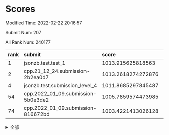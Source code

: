 # Scores

Modified Time: 2022-02-22 20:16:57

Submit Num: 207

All Rank Num: 240177

| rank |               submit               |       score        |       sigma        | pk_num |
| :--- | :--------------------------------- | :----------------- | :----------------- | :----- |
| 1    | jsonzb.test.test_1                 | 1013.915625818563  | 0.8160744081227322 | 4637   |
| 2    | cpp.21_12_24.submission-2b2ea0d7   | 1013.2618274272876 | 0.7968503961089244 | 4640   |
| 4    | jsonzb.test.submission_level_4     | 1011.8685297845487 | 0.8022683959049566 | 4641   |
| 54   | cpp.2022_01_09.submission-5b0e3de2 | 1005.7859574473985 | 0.7273765869229044 | 4638   |
| 74   | cpp.2022_01_09.submission-816672bd | 1003.4221413026128 | 0.7125725963133256 | 4643   |


<details>
<summary>全部</summary>

| rank |                 submit                 |       score        |       sigma        | pk_num |
| :--- | :------------------------------------- | :----------------- | :----------------- | :----- |
| 1    | jsonzb.test.test_1                     | 1013.915625818563  | 0.8160744081227322 | 4637   |
| 2    | cpp.21_12_24.submission-2b2ea0d7       | 1013.2618274272876 | 0.7968503961089244 | 4640   |
| 3    | gobigger.level_3.submission_level_3_24 | 1012.0358276786136 | 0.7800664188063069 | 4643   |
| 4    | jsonzb.test.submission_level_4         | 1011.8685297845487 | 0.8022683959049566 | 4641   |
| 5    | gobigger.level_3.submission_level_3_20 | 1011.5935643066846 | 0.7608001459713464 | 4644   |
| 6    | gobigger.level_3.submission_level_3_32 | 1011.5259844770454 | 0.7705012255790076 | 4643   |
| 7    | gobigger.level_3.submission_level_3_11 | 1011.3044887276503 | 0.7682800627833168 | 4641   |
| 8    | gobigger.level_3.submission_level_3_34 | 1011.1094348735446 | 0.7780646366405247 | 4636   |
| 9    | gobigger.level_3.submission_level_3_30 | 1010.8975046389409 | 0.7889770836074111 | 4638   |
| 10   | gobigger.level_3.submission_level_3_16 | 1010.8973124703665 | 0.7637033766885302 | 4645   |
| 11   | gobigger.level_3.submission_level_3_18 | 1010.6298215308261 | 0.7543020093743842 | 4638   |
| 12   | gobigger.level_3.submission_level_3_17 | 1010.6141581656184 | 0.7895280276102333 | 4643   |
| 13   | gobigger.level_3.submission_level_3_48 | 1010.5510351681577 | 0.7608051045877188 | 4635   |
| 14   | gobigger.level_3.submission_level_3_7  | 1010.4455235552733 | 0.7751615192370722 | 4644   |
| 15   | gobigger.level_3.submission_level_3_5  | 1010.4137050830687 | 0.7399262777211663 | 4639   |
| 16   | gobigger.level_3.submission_level_3_44 | 1010.4036568796269 | 0.751299471457326  | 4642   |
| 17   | gobigger.level_3.submission_level_3_26 | 1010.3221751807239 | 0.7617891815427883 | 4647   |
| 18   | gobigger.level_3.submission_level_3_45 | 1010.2192473917323 | 0.761965036061702  | 4638   |
| 19   | gobigger.level_3.submission_level_3_6  | 1010.1625196477465 | 0.7592000130805201 | 4640   |
| 20   | gobigger.level_3.submission_level_3_3  | 1010.0933091345504 | 0.7547914516262121 | 4642   |
| 21   | gobigger.level_3.submission_level_3_35 | 1010.0428428799431 | 0.7740276292408708 | 4645   |
| 22   | gobigger.level_3.submission_level_3_8  | 1010.0003651896468 | 0.7826602621541385 | 4643   |
| 23   | gobigger.level_3.submission_level_3_37 | 1009.981797223959  | 0.7541626006855634 | 4638   |
| 24   | gobigger.level_3.submission_level_3_49 | 1009.9597190102828 | 0.7751968879426401 | 4641   |
| 25   | gobigger.level_3.submission_level_3_33 | 1009.9571723685925 | 0.7501805525192903 | 4646   |
| 26   | gobigger.level_3.submission_level_3_41 | 1009.9518723767258 | 0.7397486406406304 | 4639   |
| 27   | gobigger.level_3.submission_level_3_4  | 1009.9150110876616 | 0.7715038161823091 | 4640   |
| 28   | gobigger.level_3.submission_level_3_2  | 1009.8712832818175 | 0.7593327783344896 | 4640   |
| 29   | gobigger.level_3.submission_level_3_36 | 1009.8712360361836 | 0.7643342520137524 | 4642   |
| 30   | gobigger.level_3.submission_level_3_31 | 1009.8643743000076 | 0.7591397015056981 | 4645   |
| 31   | gobigger.level_3.submission_level_3_23 | 1009.8375050594796 | 0.7551874430715696 | 4636   |
| 32   | gobigger.level_3.submission_level_3_25 | 1009.8268117993334 | 0.7517022409750574 | 4641   |
| 33   | gobigger.level_3.submission_level_3_13 | 1009.7499809159432 | 0.7476271566717367 | 4639   |
| 34   | gobigger.level_3.submission_level_3_46 | 1009.742390638144  | 0.7393925343742734 | 4642   |
| 35   | gobigger.level_3.submission_level_3_10 | 1009.5628635048305 | 0.7471456517705183 | 4641   |
| 36   | gobigger.level_3.submission_level_3_47 | 1009.5579255891806 | 0.7613004181514451 | 4647   |
| 37   | gobigger.level_3.submission_level_3_43 | 1009.5375836429246 | 0.750703523580607  | 4642   |
| 38   | gobigger.level_3.submission_level_3_14 | 1009.5311171772922 | 0.7405300658579075 | 4636   |
| 39   | gobigger.level_3.submission_level_3_42 | 1009.4884015102798 | 0.758694067545482  | 4641   |
| 40   | gobigger.level_3.submission_level_3_28 | 1009.4649431814154 | 0.7726818115061324 | 4643   |
| 41   | gobigger.level_3.submission_level_3_19 | 1009.4275994962452 | 0.74863906413468   | 4640   |
| 42   | gobigger.level_3.submission_level_3_9  | 1009.3134458669227 | 0.7643912590855143 | 4640   |
| 43   | gobigger.level_3.submission_level_3_40 | 1009.2692801940475 | 0.7417500565792848 | 4640   |
| 44   | gobigger.level_3.submission_level_3_15 | 1009.2598396662404 | 0.7357338261830185 | 4643   |
| 45   | gobigger.level_3.submission_level_3_21 | 1009.1554891855591 | 0.7444439335012669 | 4640   |
| 46   | gobigger.level_3.submission_level_3_27 | 1009.129377214382  | 0.7317077032908619 | 4642   |
| 47   | gobigger.level_3.submission_level_3_22 | 1009.1073518442015 | 0.7417984976880252 | 4645   |
| 48   | gobigger.level_3.submission_level_3_29 | 1008.968677232138  | 0.7684496378222445 | 4643   |
| 49   | gobigger.level_3.submission_level_3_1  | 1008.9591158643743 | 0.7686119277738137 | 4638   |
| 50   | gobigger.level_3.submission_level_3_39 | 1008.9378074177212 | 0.741445469842594  | 4644   |
| 51   | gobigger.level_3.submission_level_3_12 | 1008.5098819681735 | 0.7705012188213548 | 4646   |
| 52   | gobigger.level_3.submission_level_3_38 | 1008.4980509417782 | 0.7517214140466277 | 4640   |
| 53   | gobigger.level_3.submission_level_3_0  | 1008.2002762816877 | 0.7360356398881864 | 4645   |
| 54   | cpp.2022_01_09.submission-5b0e3de2     | 1005.7859574473985 | 0.7273765869229044 | 4638   |
| 55   | gobigger.level_1.submission_level_1_27 | 1005.253375017312  | 0.7191918519470664 | 4640   |
| 56   | gobigger.level_1.submission_level_1_48 | 1005.116537574745  | 0.7099758654169906 | 4643   |
| 57   | gobigger.level_1.submission_level_1_31 | 1004.8660885390055 | 0.7369045020419851 | 4637   |
| 58   | gobigger.level_1.submission_level_1_14 | 1004.5218485820466 | 0.7295954564457452 | 4641   |
| 59   | gobigger.level_1.submission_level_1_2  | 1004.3576862303264 | 0.7214537708628441 | 4645   |
| 60   | gobigger.level_1.submission_level_1_17 | 1004.2417190803609 | 0.7190230873721987 | 4640   |
| 61   | gobigger.level_1.submission_level_1_28 | 1004.0585015047127 | 0.7117348712689211 | 4647   |
| 62   | gobigger.level_1.submission_level_1_13 | 1004.0539522180518 | 0.7060223910156888 | 4641   |
| 63   | gobigger.level_1.submission_level_1_49 | 1003.9077128399025 | 0.7248884537797395 | 4642   |
| 64   | gobigger.level_1.submission_level_1_44 | 1003.8519192153864 | 0.7129915086965484 | 4642   |
| 65   | gobigger.level_1.submission_level_1_43 | 1003.845717497913  | 0.7201421142252038 | 4642   |
| 66   | gobigger.level_1.submission_level_1_30 | 1003.7852375392081 | 0.7258237723981665 | 4635   |
| 67   | gobigger.level_1.submission_level_1_12 | 1003.756245347048  | 0.7097402974266519 | 4644   |
| 68   | gobigger.level_1.submission_level_1_25 | 1003.7280905571035 | 0.7164273207024489 | 4639   |
| 69   | gobigger.level_1.submission_level_1_16 | 1003.6954725585932 | 0.7279677513302177 | 4638   |
| 70   | gobigger.level_1.submission_level_1_1  | 1003.6875968240613 | 0.7302969740621059 | 4644   |
| 71   | gobigger.level_1.submission_level_1_33 | 1003.539923793339  | 0.7073278419192739 | 4640   |
| 72   | gobigger.level_1.submission_level_1_32 | 1003.5327021650455 | 0.7248939649565593 | 4640   |
| 73   | gobigger.level_1.submission_level_1_38 | 1003.4629897206871 | 0.7152922780281588 | 4639   |
| 74   | cpp.2022_01_09.submission-816672bd     | 1003.4221413026128 | 0.7125725963133256 | 4643   |
| 75   | gobigger.level_1.submission_level_1_0  | 1003.3876231120864 | 0.7000528932709686 | 4642   |
| 76   | gobigger.level_1.submission_level_1_24 | 1003.3613775374627 | 0.7294452519494279 | 4643   |
| 77   | gobigger.level_1.submission_level_1_4  | 1003.3537996463017 | 0.7164898690965347 | 4638   |
| 78   | gobigger.level_1.submission_level_1_36 | 1003.3467461846421 | 0.725866189381729  | 4640   |
| 79   | gobigger.level_1.submission_level_1_5  | 1003.3445611058163 | 0.7217326668251957 | 4644   |
| 80   | gobigger.level_1.submission_level_1_41 | 1003.3354209941695 | 0.7120134259072077 | 4639   |
| 81   | gobigger.level_1.submission_level_1_34 | 1003.2881843130937 | 0.7132636993836597 | 4640   |
| 82   | gobigger.level_1.submission_level_1_15 | 1003.2482724112957 | 0.6984264991974929 | 4638   |
| 83   | gobigger.level_1.submission_level_1_20 | 1003.224725480878  | 0.7120587361358013 | 4649   |
| 84   | gobigger.level_1.submission_level_1_46 | 1003.223838419621  | 0.7195652365645009 | 4642   |
| 85   | gobigger.level_1.submission_level_1_23 | 1003.1913964319896 | 0.7156860160879402 | 4638   |
| 86   | gobigger.level_1.submission_level_1_19 | 1003.1582736412514 | 0.7177633985064754 | 4635   |
| 87   | gobigger.level_1.submission_level_1_3  | 1003.1550255746868 | 0.7173181301557942 | 4641   |
| 88   | gobigger.level_1.submission_level_1_37 | 1003.1341010817466 | 0.7083048749753184 | 4638   |
| 89   | gobigger.level_1.submission_level_1_7  | 1003.0755706603667 | 0.7080791187591237 | 4638   |
| 90   | gobigger.level_1.submission_level_1_9  | 1002.9845596210952 | 0.7125989310167692 | 4638   |
| 91   | gobigger.level_1.submission_level_1_8  | 1002.9699695823147 | 0.7177723003692283 | 4642   |
| 92   | gobigger.level_1.submission_level_1_22 | 1002.9498717908914 | 0.708109845072065  | 4641   |
| 93   | gobigger.level_1.submission_level_1_40 | 1002.8996753136588 | 0.7158572165149805 | 4640   |
| 94   | gobigger.level_1.submission_level_1_21 | 1002.8767670168559 | 0.72130964814388   | 4640   |
| 95   | gobigger.level_1.submission_level_1_29 | 1002.8198056407755 | 0.7080703812859298 | 4641   |
| 96   | gobigger.level_1.submission_level_1_6  | 1002.6185205870157 | 0.714568814472026  | 4645   |
| 97   | gobigger.level_1.submission_level_1_18 | 1002.5618844550024 | 0.7108529352857131 | 4643   |
| 98   | gobigger.level_1.submission_level_1_11 | 1002.4669071295466 | 0.7135585905428965 | 4640   |
| 99   | gobigger.level_1.submission_level_1_42 | 1002.4107982965995 | 0.7182739534279846 | 4642   |
| 100  | gobigger.level_1.submission_level_1_35 | 1002.3262935611648 | 0.7230550819617403 | 4641   |
| 101  | gobigger.level_1.submission_level_1_26 | 1002.2273977555312 | 0.7115173984739197 | 4641   |
| 102  | gobigger.level_1.submission_level_1_10 | 1002.2232493291713 | 0.7269442069452259 | 4641   |
| 103  | gobigger.level_1.submission_level_1_39 | 1002.1492199181866 | 0.7077876384535693 | 4640   |
| 104  | gobigger.level_1.submission_level_1_47 | 1002.0114719422236 | 0.7064027396326372 | 4642   |
| 105  | gobigger.level_1.submission_level_1_45 | 1001.5743754154304 | 0.7115401828512808 | 4641   |
| 106  | gobigger.random.submission_random_9    | 997.8614581411372  | 0.7046361095606201 | 4638   |
| 107  | gobigger.random.submission_random_40   | 997.2239347222267  | 0.7113147474669396 | 4643   |
| 108  | gobigger.random.submission_random_42   | 997.1585735711299  | 0.7079953500088889 | 4639   |
| 109  | gobigger.random.submission_random_3    | 997.12469077426    | 0.7086291364881977 | 4646   |
| 110  | gobigger.random.submission_random_1    | 997.0003416009599  | 0.7079447616992429 | 4642   |
| 111  | gobigger.random.submission_random_27   | 996.9000729643368  | 0.7102611785213246 | 4646   |
| 112  | gobigger.random.submission_random_18   | 996.8694437174054  | 0.7017692021823997 | 4642   |
| 113  | gobigger.random.submission_random_5    | 996.8360164937627  | 0.7048829385537385 | 4641   |
| 114  | gobigger.random.submission_random_2    | 996.8140173516874  | 0.7146776403706081 | 4640   |
| 115  | gobigger.random.submission_random_22   | 996.7876984283884  | 0.7077417913900943 | 4641   |
| 116  | gobigger.random.submission_random_17   | 996.7863938293125  | 0.7061063112177282 | 4641   |
| 117  | gobigger.random.submission_random_11   | 996.6839661940445  | 0.7182769743447885 | 4636   |
| 118  | gobigger.random.submission_random_30   | 996.6519277725229  | 0.718169876627094  | 4638   |
| 119  | gobigger.random.submission_random_14   | 996.3883252737741  | 0.7006288371854575 | 4641   |
| 120  | gobigger.random.submission_random_23   | 996.3715013555371  | 0.7209408085470714 | 4645   |
| 121  | gobigger.random.submission_random_31   | 996.3418897842056  | 0.7061748908953966 | 4639   |
| 122  | gobigger.random.submission_random_41   | 996.2818246146843  | 0.7070584745820994 | 4647   |
| 123  | gobigger.random.submission_random_8    | 996.1565300662289  | 0.715089439190277  | 4641   |
| 124  | gobigger.random.submission_random_39   | 996.1309113895785  | 0.7152576967632757 | 4639   |
| 125  | gobigger.random.submission_random_49   | 996.1129403685642  | 0.7023210478052611 | 4643   |
| 126  | gobigger.random.submission_random_6    | 996.0520519401772  | 0.7159122976060379 | 4639   |
| 127  | gobigger.random.submission_random_48   | 996.0258151575641  | 0.7109006341502646 | 4642   |
| 128  | gobigger.random.submission_random_36   | 996.022272973598   | 0.7196009782786401 | 4637   |
| 129  | gobigger.random.submission_random_46   | 995.9977728128092  | 0.7089029825097093 | 4637   |
| 130  | gobigger.random.submission_random_38   | 995.9427962279373  | 0.7098368235097389 | 4640   |
| 131  | gobigger.random.submission_random_32   | 995.9324074763365  | 0.7042898634160909 | 4637   |
| 132  | gobigger.random.submission_random_12   | 995.9306728230257  | 0.7208144645938768 | 4645   |
| 133  | gobigger.random.submission_random_44   | 995.8996736938062  | 0.719531893725948  | 4637   |
| 134  | gobigger.random.submission_random_4    | 995.89921917856    | 0.7030151186574572 | 4638   |
| 135  | gobigger.random.submission_random_7    | 995.8919230990317  | 0.7211720574446991 | 4640   |
| 136  | gobigger.random.submission_random_35   | 995.8840060454879  | 0.700660210660846  | 4645   |
| 137  | gobigger.random.submission_random_29   | 995.8299559647961  | 0.7180945480596501 | 4642   |
| 138  | gobigger.random.submission_random_24   | 995.815537410932   | 0.7128426647130599 | 4644   |
| 139  | gobigger.random.submission_random_33   | 995.8143782413653  | 0.7073123452873546 | 4641   |
| 140  | gobigger.random.submission_random_47   | 995.7667560512976  | 0.7056128737547411 | 4642   |
| 141  | gobigger.random.submission_random_43   | 995.7558699484537  | 0.7048802812547279 | 4637   |
| 142  | gobigger.random.submission_random_10   | 995.7004380400995  | 0.7024845724550959 | 4642   |
| 143  | gobigger.random.submission_random_19   | 995.6830552674197  | 0.7154589078292056 | 4642   |
| 144  | gobigger.random.submission_random_15   | 995.6738690871437  | 0.7107743869674984 | 4642   |
| 145  | gobigger.random.submission_random_34   | 995.6530608850655  | 0.7072237049323895 | 4641   |
| 146  | gobigger.random.submission_random_16   | 995.6015177270484  | 0.7276075549024142 | 4641   |
| 147  | gobigger.random.submission_random_37   | 995.3200351421749  | 0.7042831980464269 | 4638   |
| 148  | gobigger.random.submission_random_0    | 995.1676662499412  | 0.714159197150839  | 4641   |
| 149  | gobigger.random.submission_random_20   | 995.003272976769   | 0.7194670618912017 | 4640   |
| 150  | gobigger.random.submission_random_45   | 994.9584008818017  | 0.6948823769077339 | 4636   |
| 151  | gobigger.random.submission_random_21   | 994.905012483484   | 0.7282883114264512 | 4639   |
| 152  | gobigger.random.submission_random_25   | 994.6184320885395  | 0.7076229712017875 | 4638   |
| 153  | gobigger.random.submission_random_26   | 994.3058256192412  | 0.7237500635769825 | 4643   |
| 154  | gobigger.random.submission_random_28   | 994.2133707739457  | 0.7169646754294453 | 4644   |
| 155  | gobigger.level_2.submission_level_2_31 | 993.8864257765329  | 0.7409355770960707 | 4641   |
| 156  | gobigger.random.submission_random_13   | 993.8649274101876  | 0.7114287279571648 | 4644   |
| 157  | gobigger.level_2.submission_level_2_34 | 993.5881650644379  | 0.7287048242448467 | 4642   |
| 158  | gobigger.level_2.submission_level_2_1  | 993.4623362413712  | 0.7303764341924834 | 4644   |
| 159  | gobigger.level_2.submission_level_2_22 | 993.1931054570925  | 0.75070489666103   | 4638   |
| 160  | gobigger.level_2.submission_level_2_48 | 993.1254162499936  | 0.7476247405471074 | 4644   |
| 161  | gobigger.level_2.submission_level_2_23 | 993.1057239184606  | 0.7516248163433643 | 4638   |
| 162  | gobigger.level_2.submission_level_2_0  | 993.0155087488985  | 0.7261305744509592 | 4640   |
| 163  | gobigger.level_2.submission_level_2_4  | 992.9910409101434  | 0.721704525812579  | 4640   |
| 164  | gobigger.level_2.submission_level_2_32 | 992.9795413174799  | 0.7340490712780865 | 4640   |
| 165  | gobigger.level_2.submission_level_2_36 | 992.9429801794217  | 0.7263566872268753 | 4640   |
| 166  | gobigger.level_2.submission_level_2_5  | 992.9346231548428  | 0.7306938027595793 | 4646   |
| 167  | gobigger.level_2.submission_level_2_10 | 992.8050284249175  | 0.7390413530491953 | 4645   |
| 168  | gobigger.level_2.submission_level_2_33 | 992.777842166816   | 0.7364952031057574 | 4646   |
| 169  | gobigger.level_2.submission_level_2_3  | 992.6698561597105  | 0.7397325294599262 | 4643   |
| 170  | gobigger.level_2.submission_level_2_21 | 992.6238193400169  | 0.7407812087105923 | 4646   |
| 171  | gobigger.level_2.submission_level_2_39 | 992.5538075184643  | 0.7375181062804309 | 4633   |
| 172  | gobigger.level_2.submission_level_2_2  | 992.418802664637   | 0.7260389289488531 | 4640   |
| 173  | gobigger.level_2.submission_level_2_15 | 992.2732353774223  | 0.7508842791329383 | 4642   |
| 174  | gobigger.level_2.submission_level_2_25 | 992.1971432902556  | 0.7395069051082794 | 4642   |
| 175  | gobigger.level_2.submission_level_2_24 | 992.1734111940988  | 0.7560952236999002 | 4639   |
| 176  | gobigger.level_2.submission_level_2_43 | 992.1309861365448  | 0.7324727863451919 | 4639   |
| 177  | gobigger.level_2.submission_level_2_6  | 992.1226821693568  | 0.7330113108324846 | 4644   |
| 178  | gobigger.level_2.submission_level_2_47 | 992.118670494429   | 0.7584490447952811 | 4644   |
| 179  | gobigger.level_2.submission_level_2_26 | 992.0928674750165  | 0.752134362004068  | 4637   |
| 180  | gobigger.level_2.submission_level_2_18 | 992.063979548691   | 0.7333490194668463 | 4642   |
| 181  | gobigger.level_2.submission_level_2_11 | 992.0600538632962  | 0.7561979317747745 | 4643   |
| 182  | gobigger.level_2.submission_level_2_8  | 992.0569657343739  | 0.7353825827650894 | 4641   |
| 183  | gobigger.level_2.submission_level_2_49 | 992.0533230482555  | 0.7501354777559333 | 4643   |
| 184  | gobigger.level_2.submission_level_2_14 | 991.9646196596755  | 0.7454482547414325 | 4645   |
| 185  | gobigger.level_2.submission_level_2_7  | 991.9415297564422  | 0.7373606585543819 | 4640   |
| 186  | gobigger.level_2.submission_level_2_29 | 991.9002546491321  | 0.7588915204258746 | 4645   |
| 187  | gobigger.level_2.submission_level_2_20 | 991.8209642929137  | 0.7438684636445799 | 4644   |
| 188  | gobigger.level_2.submission_level_2_40 | 991.7621124425954  | 0.7547012821761523 | 4640   |
| 189  | gobigger.level_2.submission_level_2_19 | 991.7221636261131  | 0.7484588987113759 | 4645   |
| 190  | gobigger.level_2.submission_level_2_30 | 991.5328957747181  | 0.7476327827473314 | 4644   |
| 191  | gobigger.level_2.submission_level_2_13 | 991.4762757948133  | 0.7549478916191406 | 4642   |
| 192  | gobigger.level_2.submission_level_2_9  | 991.4758734016459  | 0.7392903330076539 | 4639   |
| 193  | gobigger.level_2.submission_level_2_16 | 991.3892354224648  | 0.7351334609377108 | 4638   |
| 194  | gobigger.level_2.submission_level_2_17 | 991.2682585569739  | 0.7617927389002005 | 4639   |
| 195  | gobigger.level_2.submission_level_2_37 | 991.2523605510451  | 0.7450549211243525 | 4641   |
| 196  | gobigger.level_2.submission_level_2_45 | 991.2403084058272  | 0.7500665355535083 | 4641   |
| 197  | gobigger.level_2.submission_level_2_28 | 991.1453492324811  | 0.7530262848227383 | 4639   |
| 198  | gobigger.level_2.submission_level_2_12 | 991.0169363491134  | 0.7398217476364809 | 4639   |
| 199  | gobigger.level_2.submission_level_2_27 | 990.9248311047171  | 0.7840759047240525 | 4643   |
| 200  | gobigger.level_2.submission_level_2_44 | 990.8131846916878  | 0.7441472071046802 | 4635   |
| 201  | gobigger.level_2.submission_level_2_35 | 990.7317623788572  | 0.762291083727163  | 4642   |
| 202  | gobigger.level_2.submission_level_2_46 | 990.7178953793288  | 0.7778335210578959 | 4641   |
| 203  | gobigger.level_2.submission_level_2_41 | 990.6938868009082  | 0.7439874600936943 | 4638   |
| 204  | gobigger.level_2.submission_level_2_38 | 990.4169027060934  | 0.7556686810431726 | 4649   |
| 205  | gobigger.level_2.submission_level_2_42 | 990.4153856912457  | 0.763995916212373  | 4639   |
| 206  | gobigger.none.submission_none_0        | 978.9003229476805  | 1.2255092317134766 | 4643   |
| 207  | gobigger.none.submission_none_1        | 976.3996051815311  | 1.4381446173896986 | 4644   |

</details>